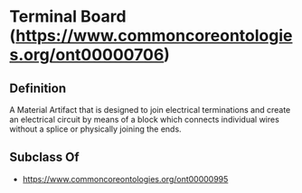 # Terminal Board (https://www.commoncoreontologies.org/ont00000706)

## Definition
A Material Artifact that is designed to join electrical terminations and create an electrical circuit by means of a block which connects individual wires without a splice or physically joining the ends.

## Subclass Of
- https://www.commoncoreontologies.org/ont00000995

